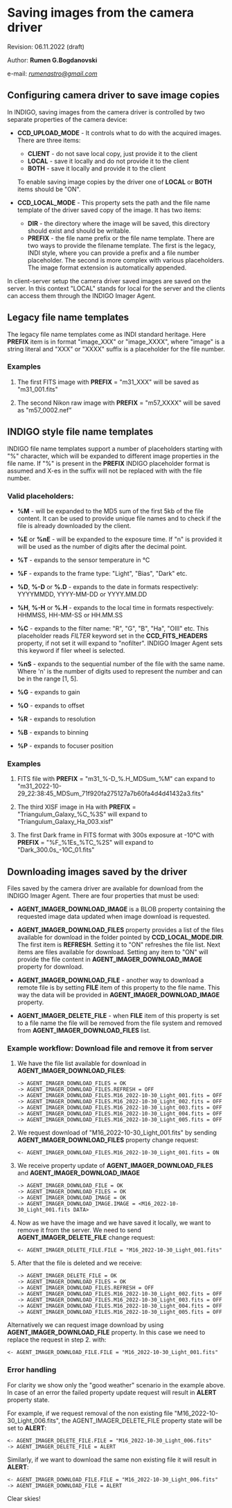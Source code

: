 # Saving images from the camera driver

Revision: 06.11.2022 (draft)

Author: **Rumen G.Bogdanovski**

e-mail: *rumenastro@gmail.com*

## Configuring camera driver to save image copies

In INDIGO, saving images from the camera driver is controlled by two separate properties of the camera device:

* **CCD_UPLOAD_MODE** - It controls what to do with the acquired images. There are three items:
	- **CLIENT** - do not save local copy, just provide it to the client
	- **LOCAL** - save it locally and do not provide it to the client
	- **BOTH** - save it locally and provide it to the client

	To enable saving image copies by the driver one of **LOCAL** or **BOTH** items should be "ON".

* **CCD_LOCAL_MODE** - This property sets the path and the file name template of the driver saved copy of the image. It has two items:
	- **DIR** - the directory where the image will be saved, this directory should exist and should be writable.
	- **PREFIX** - the file name prefix or the file name template. There are two ways to provide the filename template. The first is the legacy, INDI style, where you can provide a prefix and a file number placeholder. The second is more complex with various placeholders. The image format extension is automatically appended.

In client-server setup the camera driver saved images are saved on the server. In this context "LOCAL" stands for local for the server and the clients can access them through the INDIGO Imager Agent.

## Legacy file name templates

The legacy file name templates come as INDI standard heritage. Here **PREFIX** item is in format "image_XXX" or "image_XXXX", where "image" is a string literal and "XXX" or "XXXX" suffix is a placeholder for the file number.

### Examples

1. The first FITS image with **PREFIX** = "m31_XXX" will be saved as "m31_001.fits"

2. The second Nikon raw image with **PREFIX** = "m57_XXXX" will be saved as "m57_0002.nef"

## INDIGO style file name templates

INDIGO file name templates support a number of placeholders starting with "%" character, which will be expanded to different image properties in the file name. If "%" is present in the **PREFIX** INDIGO placeholder format is assumed and X-es in the suffix will not be replaced with with the file number.

### Valid placeholders:

* **%M** - will be expanded to the MD5 sum of the first 5kb of the file content. It can be used to provide unique file names and to check if the file is already downloaded by the client.

* **%E** or **%nE** - will be expanded to the exposure time. If "n" is provided it will be used as the number of digits after the decimal point.

* **%T** - expands to the sensor temperature in &deg;C

* **%F** - expands to the frame type: "Light", "Bias", "Dark" etc.

* **%D**, **%-D** or **%.D** - expands to the date in formats respectively: YYYYMMDD, YYYY-MM-DD or YYYY.MM.DD

* **%H**, **%-H** or **%.H** - expands to the local time in formats respectively: HHMMSS, HH-MM-SS or HH.MM.SS

* **%C** - expands to the filter name: "R", "G", "B", "Ha", "OIII" etc. This placeholder reads *FILTER* keyword set in the **CCD_FITS_HEADERS** property, if not set it will expand to "nofilter". INDIGO Imager Agent sets this keyword if filer wheel is selected.

* **%nS** - expands to the sequential number of the file with the same name. Where 'n' is the number of digits used to represent the number and can be in the range [1, 5].

* **%G** - expands to gain

* **%O** - expands to offset

* **%R** - expands to resolution

* **%B** - expands to binning

* **%P** - expands to focuser position

### Examples

1. FITS file with **PREFIX** = "m31_%-D_%.H_MDSum_%M" can expand to "m31_2022-10-29_22:38:45_MDSum_71f920fa275127a7b60fa4d4d41432a3.fits"

1. The third XISF image in Ha with **PREFIX** = "Triangulum_Galaxy_%C_%3S" will expand to "Triangulum_Galaxy_Ha_003.xisf"

1. The first Dark frame in FITS format with 300s exposure at -10&deg;C with **PREFIX** = "%F_%1Es_%TC_%2S" will expand to "Dark_300.0s_-10C_01.fits"

## Downloading images saved by the driver
Files saved by the camera driver are available for download from the INDIGO Imager Agent. There are four properties that must be used:

* **AGENT_IMAGER_DOWNLOAD_IMAGE** is a BLOB property containing the requested image data updated when image download is requested.

* **AGENT_IMAGER_DOWNLOAD_FILES** property provides a list of the files available for download in the folder pointed by **CCD_LOCAL_MODE.DIR**. The first item is **REFRESH**. Setting it to "ON" refreshes the file list. Next items are files available for download. Setting any item to "ON" will provide the file content in  **AGENT_IMAGER_DOWNLOAD_IMAGE** property for download.

* **AGENT_IMAGER_DOWNLOAD_FILE** - another way to download a remote file is by setting **FILE** item of this property to the file name. This way the data will be provided in **AGENT_IMAGER_DOWNLOAD_IMAGE** property.

* **AGENT_IMAGER_DELETE_FILE** - when **FILE** item of this property is set to a file name the file will be removed from the file system and removed from **AGENT_IMAGER_DOWNLOAD_FILES** list.

### Example workflow: Download file and remove it from server
1. We have the file list available for download in **AGENT_IMAGER_DOWNLOAD_FILES**:
	```
	-> AGENT_IMAGER_DOWNLOAD_FILES = OK
	-> AGENT_IMAGER_DOWNLOAD_FILES.REFRESH = OFF
	-> AGENT_IMAGER_DOWNLOAD_FILES.M16_2022-10-30_Light_001.fits = OFF
	-> AGENT_IMAGER_DOWNLOAD_FILES.M16_2022-10-30_Light_002.fits = OFF
	-> AGENT_IMAGER_DOWNLOAD_FILES.M16_2022-10-30_Light_003.fits = OFF
	-> AGENT_IMAGER_DOWNLOAD_FILES.M16_2022-10-30_Light_004.fits = OFF
	-> AGENT_IMAGER_DOWNLOAD_FILES.M16_2022-10-30_Light_005.fits = OFF
	```
2. We request download of "M16_2022-10-30_Light_001.fits" by sending **AGENT_IMAGER_DOWNLOAD_FILES** property change request:
	```
	<- AGENT_IMAGER_DOWNLOAD_FILES.M16_2022-10-30_Light_001.fits = ON
	```
3. We receive property update of **AGENT_IMAGER_DOWNLOAD_FILES** and **AGENT_IMAGER_DOWNLOAD_IMAGE**
	```
	-> AGENT_IMAGER_DOWNLOAD_FILE = OK
	-> AGENT_IMAGER_DOWNLOAD_FILES = OK
	-> AGENT_IMAGER_DOWNLOAD_IMAGE = OK
	-> AGENT_IMAGER_DOWNLOAD_IMAGE.IMAGE = <M16_2022-10-30_Light_001.fits DATA>
	```
4. Now as we have the image and we have saved it locally, we want to remove it from the server. We need to send **AGENT_IMAGER_DELETE_FILE** change request:
	```
	<- AGENT_IMAGER_DELETE_FILE.FILE = "M16_2022-10-30_Light_001.fits"
	```
5. After that the file is deleted and we receive:
	```
	-> AGENT_IMAGER_DELETE_FILE = OK
	-> AGENT_IMAGER_DOWNLOAD_FILES = OK
	-> AGENT_IMAGER_DOWNLOAD_FILES.REFRESH = OFF
	-> AGENT_IMAGER_DOWNLOAD_FILES.M16_2022-10-30_Light_002.fits = OFF
	-> AGENT_IMAGER_DOWNLOAD_FILES.M16_2022-10-30_Light_003.fits = OFF
	-> AGENT_IMAGER_DOWNLOAD_FILES.M16_2022-10-30_Light_004.fits = OFF
	-> AGENT_IMAGER_DOWNLOAD_FILES.M16_2022-10-30_Light_005.fits = OFF
	```

Alternatively we can request image download by using **AGENT_IMAGER_DOWNLOAD_FILE** property. In this case we need to replace the request in step 2. with:
```
<- AGENT_IMAGER_DOWNLOAD_FILE.FILE = "M16_2022-10-30_Light_001.fits"
```

### Error handling
For clarity we show only the "good weather" scenario in the example above. In case of an error the failed property update request will result in **ALERT** property state.

For example, if we request removal of the non existing file "M16_2022-10-30_Light_006.fits", the AGENT_IMAGER_DELETE_FILE property state will be set to **ALERT**:
```
<- AGENT_IMAGER_DELETE_FILE.FILE = "M16_2022-10-30_Light_006.fits"
-> AGENT_IMAGER_DELETE_FILE = ALERT
```
Similarly, if we want to download the same non existing file it will result in **ALERT**:
```
<- AGENT_IMAGER_DOWNLOAD_FILE.FILE = "M16_2022-10-30_Light_006.fits"
-> AGENT_IMAGER_DOWNLOAD_FILE = ALERT
```

Clear skies!
